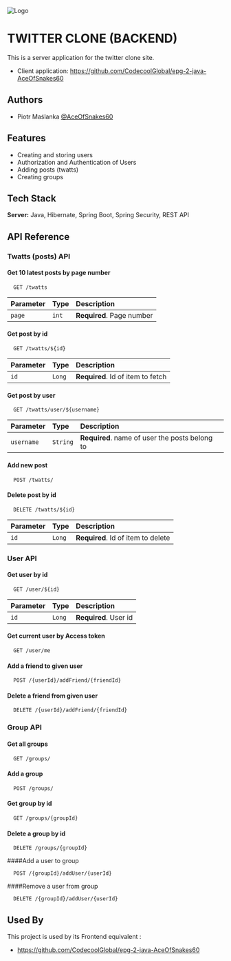 
![Logo](https://github.com/CodecoolGlobal/el-proyecte-grande-sprint-1-java-AceOfSnakes60/twatter-logo.png?raw=true)


# TWITTER CLONE (BACKEND)

This is a server application for the twitter clone site.
- Client application: https://github.com/CodecoolGlobal/epg-2-java-AceOfSnakes60


## Authors

- Piotr Maślanka [@AceOfSnakes60](https://github.com/AceOfSnakes60)


## Features

- Creating and storing users
- Authorization and Authentication of Users
- Adding posts (twatts)
- Creating groups


## Tech Stack

**Server:** Java, Hibernate, Spring Boot, Spring Security, REST API


## API Reference

### Twatts (posts) API

#### Get 10 latest posts by page number

```http
  GET /twatts
```

| Parameter | Type     | Description                |
| :-------- | :------- | :------------------------- |
| `page`    |   `int`  | **Required**. Page number  |

#### Get post by id

```http
  GET /twatts/${id}
```

| Parameter | Type     | Description                       |
| :-------- | :------- | :-------------------------------- |
| `id`      | `Long`   | **Required**. Id of item to fetch |

#### Get post by user

```http
  GET /twatts/user/${username}
```

| Parameter | Type     | Description                                    |
| :-------- | :------- | :--------------------------------------------- |
| `username`| `String` | **Required**. name of user the posts belong to |


#### Add new post

```http
  POST /twatts/
```

#### Delete post by id

```http
  DELETE /twatts/${id}
```

| Parameter | Type     | Description                       |
| :-------- | :------- | :-------------------------------- |
| `id`      | `Long`   | **Required**. Id of item to delete|

### User API

#### Get user by id

```http
  GET /user/${id}
```

| Parameter | Type     | Description                |
| :-------- | :------- | :------------------------- |
| `id`      |  `Long`  | **Required**. User id      |

#### Get current user by Access token

```http
  GET /user/me
```

#### Add a friend to given user

```http
  POST /{userId}/addFriend/{friendId}
```

#### Delete a friend from given user

```http
  DELETE /{userId}/addFriend/{friendId}
```

### Group API

#### Get all groups

```http
  GET /groups/
```

#### Add a group

```http
  POST /groups/
```

#### Get group by id

```http
  GET /groups/{groupId}
```

#### Delete a group by id

```http
  DELETE /groups/{groupId}
```

####Add a user to group

```http
  POST /{groupId}/addUser/{userId}
```

####Remove a user from group

```http
  DELETE /{groupId}/addUser/{userId}
```
## Used By

This project is used by its Frontend equivalent :

-  https://github.com/CodecoolGlobal/epg-2-java-AceOfSnakes60

